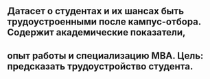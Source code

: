 ## Датасет о студентах и их шансах быть трудоустроенными после кампус-отбора. Содержит академические показатели, 
## опыт работы и специализацию MBA. Цель: предсказать трудоустройство студента.
